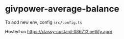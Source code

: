 # givpower-average-balance

To add new env, config `src/config.ts`

Hosted on https://classy-custard-036713.netlify.app/

